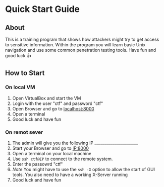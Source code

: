 # Quick Start Guide

## About

This is a training program that shows how attackers might try to get access to sensitive information. Within the program you will learn basic Unix navigation and use some common penetration testing tools.
Have fun and good luck 👍

## How to Start

### On local VM

1. Open VirtualBox and start the VM
2. Login with the user "ctf" and password "ctf"
3. Open Browser and go to <localhost:8000>
4. Open a terminal
5. Good luck and have fun

### On remot sever

1. The admin will give you the following IP ______________________
2. Start your Browser and go to <IP:8000>
3. Open a terminal on your local machine
4. Use `ssh ctf@IP` to connect to the remote system.
5. Enter the passowrd "ctf"
6. *Note* You might have to use the `ssh -X` option to allow the start of GUI tools. You also need to have a working X-Server running
7. Good luck and have fun
